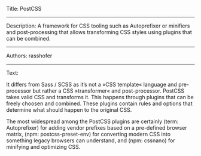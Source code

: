 Title: PostCSS

-----

Description: A framework for CSS tooling such as Autoprefixer or minifiers and post-processing that allows transforming CSS styles using plugins that can be combined.

-----

Authors: rasshofer

-----

Text:

It differs from Sass / SCSS as it’s not a »CSS template« language and pre-processor but rather a CSS »transformer« and post-processor. PostCSS takes valid CSS and transforms it. This happens through plugins that can be freely choosen and combined. These plugins contain rules and options that determine what should happen to the original CSS.

The most widespread among the PostCSS plugins are certainly (term: Autoprefixer) for adding vendor prefixes based on a pre-defined browser matrix, (npm: postcss-preset-env) for converting modern CSS into something legacy browsers can understand, and (npm: cssnano) for minifying and optimizing CSS.
